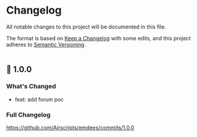 # Changelog
All notable changes to this project will be documented in this file.  

The format is based on [Keep a Changelog](https://keepachangelog.com/en/1.0.0/) with some edits,
and this project adheres to [Semantic Versioning](https://semver.org/spec/v2.0.0.html).  
&nbsp;

## 🎉 1.0.0

### What's Changed
* feat: add forum poc

### Full Changelog 
https://github.com/Airscripts/emdees/commits/1.0.0
